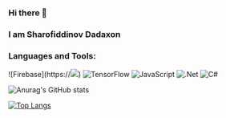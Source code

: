 ### Hi there 👋

<H3>I am Sharofiddinov Dadaxon</H3>


### Languages and Tools:

![Firebase](https://<img src="https://img.shields.io/badge/C%23-239120?style=for-the-badge&logo=c-sharp&logoColor=white" />)
![TensorFlow](https://img.shields.io/badge/-TensorFlow-090909?style=for-the-badge&logo=tensorflow&logoColor=F88C00)
![JavaScript](https://img.shields.io/badge/-JavaScript-090909?style=for-the-badge&logo=JavaScript&logoColor=E9D54D)
![.Net](https://img.shields.io/badge/-Framework-090909?style=for-the-badge&logo=.net&logoColor=E5D3FF)
![C#](https://img.shields.io/badge/-C#-090909?style=for-the-badge&logo=C%2b%2b&logoColor=6296CC)

                                          
![Anurag's GitHub stats](https://github-readme-stats.vercel.app/api?username=pragramist-07&show_icons=true&theme=dracula)

[![Top Langs](https://github-readme-stats.vercel.app/api/top-langs/?username=pragramist-07)](https://github.com/anuraghazra/github-readme-stats)



